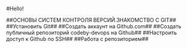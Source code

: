 #Hello!

##ОСНОВЫ СИСТЕМ КОНТРОЛЯ ВЕРСИЙ.ЗНАКОМСТВО С GIT##
##Установить Git##
##Создать аккаунт на Github.com##
##Создать публичный репозиторий codeby-devops на Github##
##Настроить доступ к Github по SSH##
##Работа с репозиторием##
